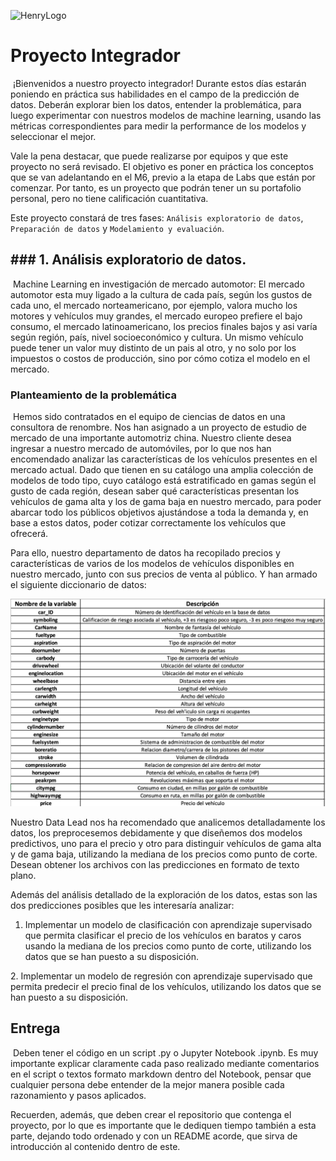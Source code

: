 ![HenryLogo](https://d31uz8lwfmyn8g.cloudfront.net/Assets/logo-henry-white-lg.png)
​
# Proyecto Integrador
​
¡Bienvenidos a nuestro proyecto integrador! Durante estos días estarán poniendo en práctica sus habilidades en el campo de la predicción de datos. Deberán explorar bien los datos, entender la problemática, para luego experimentar con nuestros modelos de machine learning, usando las métricas correspondientes para medir la performance de los modelos y seleccionar el mejor.

Vale la pena destacar, que puede realizarse por equipos y que este proyecto no será revisado. El objetivo es poner en práctica los conceptos que se van adelantando en el M6, previo a la etapa de Labs que están por comenzar. Por tanto, es un proyecto que podrán tener un su portafolio personal, pero no tiene calificación cuantitativa. 

Este proyecto constará de tres fases: `Análisis exploratorio de datos`, `Preparación de datos` y `Modelamiento y evaluación`.
​
## ### 1. Análisis exploratorio de datos.
​​
Machine Learning en investigación de mercado automotor: El mercado automotor esta muy ligado a la cultura de cada país, según los gustos de cada uno, el mercado norteamericano, por ejemplo, valora mucho los motores y vehículos muy grandes, el mercado europeo prefiere el bajo consumo, el mercado latinoamericano, los precios finales bajos y asi varía según región, país, nivel socioeconómico y cultura. Un mismo vehículo puede tener un valor muy distinto de un pais al otro, y no solo por los impuestos o costos de producción, sino por cómo cotiza el modelo en el mercado.

### **Planteamiento de la problemática**
​
Hemos sido contratados en el equipo de ciencias de datos en una consultora de renombre. Nos han asignado a un proyecto de estudio de mercado de una importante automotriz china. Nuestro cliente desea ingresar a nuestro mercado de automóviles, por lo que nos han encomendado analizar las características de los vehículos presentes en el mercado actual. Dado que tienen en su catálogo una amplia colección de modelos de todo tipo, cuyo catálogo está estratificado en gamas según el gusto de cada región, desean saber qué características presentan los vehículos de gama alta y los de gama baja en nuestro mercado, para poder abarcar todo los públicos objetivos ajustándose a toda la demanda y, en base a estos datos, poder cotizar correctamente los vehículos que ofrecerá. 

Para ello, nuestro departamento de datos ha recopilado precios y características de varios de los modelos de vehículos disponibles en nuestro mercado, junto con sus precios de venta al público. Y han armado el siguiente diccionario de datos:


![DiccionarioDatos](https://github.com/jdeiloff/Proyecto-Integrador-M6/raw/main/dic_pi2.jpg)


Nuestro Data Lead nos ha recomendado que analicemos detalladamente los datos, los preprocesemos debidamente y que diseñemos dos modelos predictivos, uno para el precio y otro para distinguir vehículos de gama alta y de gama baja, utilizando la mediana de los precios como punto de corte. Desean obtener los archivos con las predicciones en formato de texto plano.

Además del análisis detallado de la exploración de los datos, estas son las dos predicciones posibles que les interesaría analizar:
​
1. Implementar un modelo de clasificación con aprendizaje supervisado que permita clasificar el precio de los vehículos en baratos y caros usando la mediana de los precios como punto de corte, utilizando los datos que se han puesto a su disposición.

​2. Implementar un modelo de regresión con aprendizaje supervisado que permita predecir el precio final de los vehículos, utilizando los datos que se han puesto a su disposición.



## Entrega
​
Deben tener el código en un script .py o Jupyter Notebook .ipynb. Es muy importante explicar claramente cada paso realizado mediante comentarios en el script o textos formato markdown dentro del Notebook, pensar que cualquier persona debe entender de la mejor manera posible cada razonamiento y pasos aplicados.

Recuerden, además, que deben crear el repositorio que contenga el proyecto, por lo que es importante que le dediquen tiempo también a esta parte, dejando todo ordenado y con un README acorde, que sirva de introducción al contenido dentro de este.

